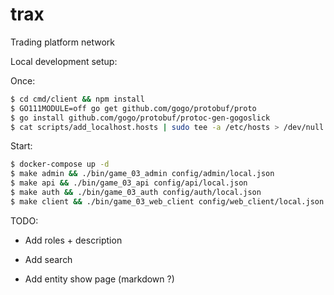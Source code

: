 # trax

Trading platform network

Local development setup:

Once:

```sh
$ cd cmd/client && npm install
$ GO111MODULE=off go get github.com/gogo/protobuf/proto
$ go install github.com/gogo/protobuf/protoc-gen-gogoslick
$ cat scripts/add_localhost.hosts | sudo tee -a /etc/hosts > /dev/null
```

Start:

```sh
$ docker-compose up -d
$ make admin && ./bin/game_03_admin config/admin/local.json
$ make api && ./bin/game_03_api config/api/local.json
$ make auth && ./bin/game_03_auth config/auth/local.json
$ make client && ./bin/game_03_web_client config/web_client/local.json
```

TODO:

- Add roles + description

- Add search

- Add entity show page (markdown ?)

